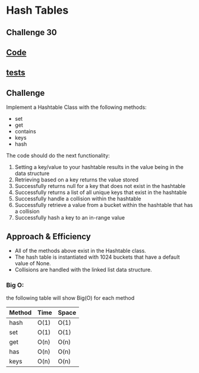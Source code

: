 # Hash Tables

## Challenge 30 

## [Code](hash_table.py)
## [tests](../tests/test_hash_table.py)


## Challenge

Implement a Hashtable Class with the following methods:
- set 
- get
- contains
- keys
- hash

The code should do the next functionality:

1. Setting a key/value to your hashtable results in the value being in the data structure
2. Retrieving based on a key returns the value stored
3. Successfully returns null for a key that does not exist in the hashtable
4. Successfully returns a list of all unique keys that exist in the hashtable
5. Successfully handle a collision within the hashtable
6. Successfully retrieve a value from a bucket within the hashtable that has a collision
7. Successfully hash a key to an in-range value

## Approach & Efficiency
- All of the methods above exist in the Hashtable class.
- The hash table is instantiated with 1024 buckets that have a default value of None.
- Collisions are handled with the linked list data structure.

### Big O:
the following table will show Big(O) for each method

| **Method** | **Time** | **Space** |
|------------|----------|-----------|
| hash       | O(1)     | O(1)      |
| set        | O(1)     | O(1)      |
| get        | O(n)     | O(n)      |
| has    | O(n)     | O(n)      |
| keys        | O(n)     | O(n)      |




